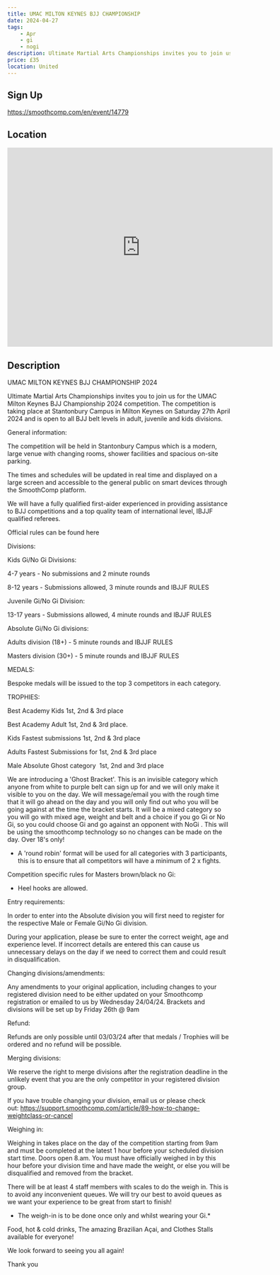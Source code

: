 ```yaml
---
title: UMAC MILTON KEYNES BJJ CHAMPIONSHIP
date: 2024-04-27
tags:
    - Apr
    - gi 
    - nogi 
description: Ultimate Martial Arts Championships invites you to join us for the UMAC Milton Keynes BJJ Championship 2024 competition
price: £35
location: United
---
```

## Sign Up
https://smoothcomp.com/en/event/14779

## Location
<iframe src="https://www.google.com/maps/embed?pb=!1m18!1m12!1m3!1d12345.6789!2d-0.7724228!3d52.0610233!2m3!1f0!2f0!3f0!3m2!1i1024!2i768!4f13.1!3m3!1m2!1s0x0%3A0x0!2z52.0610233!5e0!3m2!1sen!2sus!4v1234567890" width="600" height="450" style="border:0;" allowfullscreen="" loading="lazy"></iframe>

## Description
UMAC MILTON KEYNES BJJ CHAMPIONSHIP 2024


Ultimate Martial Arts Championships invites you to join us for the UMAC Milton Keynes BJJ Championship 2024 competition. The competition is taking place at Stantonbury Campus in Milton Keynes on Saturday 27th April 2024 and is open to all BJJ belt levels in adult, juvenile and kids divisions.


General information:


The competition will be held in Stantonbury Campus which is a modern, large venue with changing rooms, shower facilities and spacious on-site parking.


The times and schedules will be updated in real time and displayed on a large screen and accessible to the general public on smart devices through the SmoothComp platform.


We will have a fully qualified first-aider experienced in providing assistance to BJJ competitions and a top quality team of international level, IBJJF qualified referees.


Official rules can be found here 


Divisions:


Kids Gi/No Gi Divisions:


4-7 years - No submissions and 2 minute rounds 


8-12 years - Submissions allowed, 3 minute rounds and IBJJF RULES 


Juvenile Gi/No Gi Division:


13-17 years - Submissions allowed, 4 minute rounds and IBJJF RULES


Absolute Gi/No Gi divisions:


Adults division (18+) - 5 minute rounds and IBJJF RULES


Masters division (30+) - 5 minute rounds and IBJJF RULES


MEDALS:


Bespoke medals will be issued to the top 3 competitors in each category.


TROPHIES:


Best Academy Kids 1st, 2nd & 3rd place 


Best Academy Adult 1st, 2nd & 3rd place.


Kids Fastest submissions 1st, 2nd & 3rd place 


Adults Fastest Submissions for 1st, 2nd & 3rd place 


Male Absolute Ghost category  1st, 2nd and 3rd place


We are introducing a 'Ghost Bracket'. This is an invisible category which anyone from white to purple belt can sign up for and we will only make it visible to you on the day. We will message/email you with the rough time that it will go ahead on the day and you will only find out who you will be going against at the time the bracket starts. It will be a mixed category so you will go with mixed age, weight and belt and a choice if you go Gi or No Gi, so you could choose Gi and go against an opponent with NoGi . This will be using the smoothcomp technology so no changes can be made on the day. Over 18's only! 


- A 'round robin' format will be used for all categories with 3 participants, this is to ensure that all competitors will have a minimum of 2 x fights.


Competition specific rules for Masters brown/black no Gi:


- Heel hooks are allowed.


Entry requirements:


In order to enter into the Absolute division you will first need to register for the respective Male or Female Gi/No Gi division. 


During your application, please be sure to enter the correct weight, age and experience level. If incorrect details are entered this can cause us unnecessary delays on the day if we need to correct them and could result in disqualification.


Changing divisions/amendments:


Any amendments to your original application, including changes to your registered division need to be either updated on your Smoothcomp registration or emailed to us by Wednesday 24/04/24. Brackets and divisions will be set up by Friday 26th @ 9am


Refund:


Refunds are only possible until 03/03/24 after that medals / Trophies will be ordered and no refund will be possible. 


Merging divisions:


We reserve the right to merge divisions after the registration deadline in the unlikely event that you are the only competitor in your registered division group.


If you have trouble changing your division, email us or please check out: https://support.smoothcomp.com/article/89-how-to-change-weightclass-or-cancel


Weighing in:


Weighing in takes place on the day of the competition starting from 9am and must be completed at the latest 1 hour before your scheduled division start time. Doors open 8.am. You must have officially weighed in by this hour before your division time and have made the weight, or else you will be disqualified and removed from the bracket.


There will be at least 4 staff members with scales to do the weigh in. This is to avoid any inconvenient queues. We will try our best to avoid queues as we want your experience to be great from start to finish! 


* The weigh-in is to be done once only and whilst wearing your Gi.*


Food, hot & cold drinks, The amazing Brazilian Açai, and Clothes Stalls available for everyone!


We look forward to seeing you all again!


Thank you